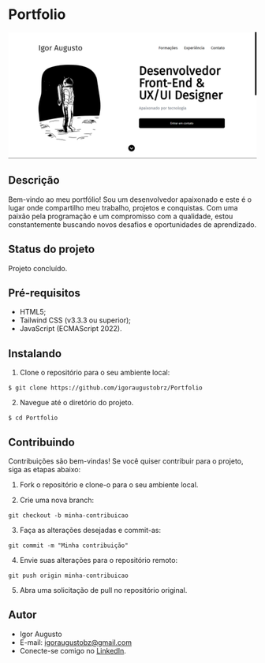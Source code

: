 # Portfolio
<div align="center">
<img src="src/img/site.png" width="2000px" alt="Imagem do site" title="Imagem do site"/>
</div>

## Descrição
Bem-vindo ao meu portfólio! Sou um desenvolvedor apaixonado e este é o lugar onde compartilho meu trabalho, projetos e conquistas. Com uma paixão pela programação e um compromisso com a qualidade, estou constantemente buscando novos desafios e oportunidades de aprendizado.

## Status do projeto
Projeto concluído.

## Pré-requisitos

- HTML5;
- Tailwind CSS (v3.3.3 ou superior);
- JavaScript (ECMAScript 2022).

## Instalando

1. Clone o repositório para o seu ambiente local:

```
$ git clone https://github.com/igoraugustobrz/Portfolio
```

2. Navegue até o diretório do projeto.

```
$ cd Portfolio
```

## Contribuindo

Contribuições são bem-vindas! Se você quiser contribuir para o projeto, siga as etapas abaixo:

1. Fork o repositório e clone-o para o seu ambiente local.

2. Crie uma nova branch:

```
git checkout -b minha-contribuicao
```

3. Faça as alterações desejadas e commit-as:

```
git commit -m "Minha contribuição"
```

4. Envie suas alterações para o repositório remoto:

```
git push origin minha-contribuicao
```

5. Abra uma solicitação de pull no repositório original.

## Autor

- Igor Augusto
- E-mail: igoraugustobz@gmail.com
- Conecte-se comigo no [LinkedIn](https://www.linkedin.com/in/igoraugustobrz/).